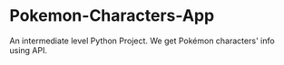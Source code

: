 # Pokemon-Characters-App
An intermediate level Python Project. We get Pokémon characters' info using API.
